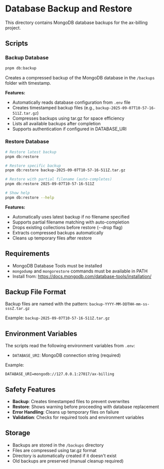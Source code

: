 # Database Backup and Restore

This directory contains MongoDB database backups for the ax-billing project.

## Scripts

### Backup Database
```bash
pnpm db:backup
```

Creates a compressed backup of the MongoDB database in the `/backups` folder with timestamp.

**Features:**
- Automatically reads database configuration from `.env` file
- Creates timestamped backup files (e.g., `backup-2025-09-07T10-57-16-511Z.tar.gz`)
- Compresses backups using tar.gz for space efficiency
- Lists all available backups after completion
- Supports authentication if configured in DATABASE_URI

### Restore Database
```bash
# Restore latest backup
pnpm db:restore

# Restore specific backup
pnpm db:restore backup-2025-09-07T10-57-16-511Z.tar.gz

# Restore with partial filename (auto-completes)
pnpm db:restore 2025-09-07T10-57-16-511Z

# Show help
pnpm db:restore --help
```

**Features:**
- Automatically uses latest backup if no filename specified
- Supports partial filename matching with auto-completion
- Drops existing collections before restore (--drop flag)
- Extracts compressed backups automatically
- Cleans up temporary files after restore

## Requirements

- MongoDB Database Tools must be installed
- `mongodump` and `mongorestore` commands must be available in PATH
- Install from: https://docs.mongodb.com/database-tools/installation/

## Backup File Format

Backup files are named with the pattern: `backup-YYYY-MM-DDTHH-mm-ss-sssZ.tar.gz`

Example: `backup-2025-09-07T10-57-16-511Z.tar.gz`

## Environment Variables

The scripts read the following environment variables from `.env`:

- `DATABASE_URI`: MongoDB connection string (required)

Example:
```
DATABASE_URI=mongodb://127.0.0.1:27017/ax-billing
```

## Safety Features

- **Backup**: Creates timestamped files to prevent overwrites
- **Restore**: Shows warning before proceeding with database replacement
- **Error Handling**: Cleans up temporary files on failure
- **Validation**: Checks for required tools and environment variables

## Storage

- Backups are stored in the `/backups` directory
- Files are compressed using tar.gz format
- Directory is automatically created if it doesn't exist
- Old backups are preserved (manual cleanup required)
